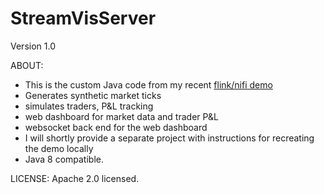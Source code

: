 # StreamVisServer

Version 1.0

ABOUT:
* This is the custom Java code from my recent [flink/nifi demo](http://www.slideshare.net/mring33/flink-and-nifi-two-stars-in-the-apache-big-data-constellation)
* Generates synthetic market ticks
* simulates traders, P&L tracking
* web dashboard for market data and trader P&L
* websocket back end for the web dashboard
* I will shortly provide a separate project with instructions for recreating the demo locally
* Java 8 compatible.

LICENSE:
Apache 2.0 licensed.
